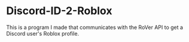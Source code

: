 # Discord-ID-2-Roblox
This is a program I made that communicates with the RoVer API to get a Discord user's Roblox profile.
